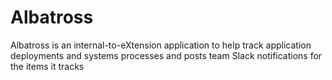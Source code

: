 # Albatross

Albatross is an internal-to-eXtension application to help track application deployments and systems processes and posts team Slack notifications for the items it tracks 
